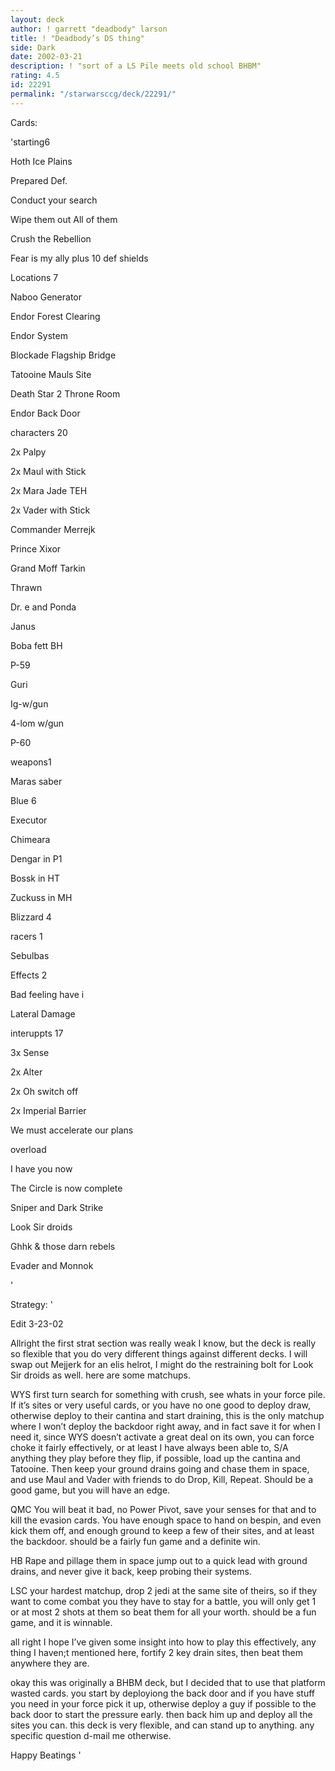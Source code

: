 ```yaml
---
layout: deck
author: ! garrett "deadbody" larson
title: ! "Deadbody’s DS thing"
side: Dark
date: 2002-03-21
description: ! "sort of a LS Pile meets old school BHBM"
rating: 4.5
id: 22291
permalink: "/starwarsccg/deck/22291/"
---
```

Cards: 

'starting6

Hoth Ice Plains

Prepared Def.

Conduct your search

Wipe them out All of them

Crush the Rebellion

Fear is my ally plus 10 def shields


Locations 7

Naboo Generator

Endor Forest Clearing

Endor System

Blockade Flagship Bridge

Tatooine Mauls Site

Death Star 2 Throne Room

Endor Back Door


characters 20

2x Palpy

2x Maul with Stick

2x Mara Jade TEH

2x Vader with Stick

Commander Merrejk

Prince Xixor

Grand Moff Tarkin

Thrawn

Dr. e and Ponda

Janus

Boba fett BH

P-59

Guri

Ig-w/gun

4-lom w/gun

P-60


weapons1

Maras saber


Blue 6

Executor

Chimeara

Dengar in P1

Bossk in HT

Zuckuss in MH

Blizzard 4


racers 1

Sebulbas


Effects 2

Bad feeling have i

Lateral Damage


interuppts 17

3x Sense

2x Alter

2x Oh switch off

2x Imperial Barrier

We must accelerate our plans

overload

I have you now

The Circle is now complete

Sniper and Dark Strike

Look Sir droids

Ghhk & those darn rebels

Evader and Monnok


'

Strategy: '

Edit 3-23-02 

Allright the first strat section was really weak I know, but the deck is really so flexible that you do very different things against different decks.  I will swap out Mejjerk for an elis helrot, I might do the restraining bolt for Look Sir droids as well.  here are some matchups.


WYS first turn search for something with crush, see whats in your force pile.  If it’s sites or very useful cards, or you have no one good to deploy draw, otherwise deploy to their cantina and start draining, this is the only matchup where I won’t deploy the backdoor right away, and in fact save it for when I need it, since WYS doesn’t activate a great deal on its own, you can force choke it fairly effectively, or at least I have always been able to, S/A anything they play before they flip, if possible, load up the cantina and Tatooine.  Then keep your ground drains going and chase them in space, and use Maul and Vader with friends to do Drop, Kill, Repeat.  Should be a good game, but you will have an edge.


QMC  You will beat it bad, no Power Pivot, save your senses for that and to kill the evasion cards.  You  have enough space to hand on bespin, and even kick them off, and enough ground to keep a few of their sites, and at least the backdoor.  should be a fairly fun game and a definite win.


HB Rape and pillage them in space jump out to a quick lead with ground drains, and never give it back, keep probing their systems.


LSC your hardest matchup, drop 2 jedi at the same site of theirs, so if they want to come combat you they have to stay for a battle, you will only get 1 or at most 2 shots at them so beat them for all your worth.  should be a fun game, and it is winnable.


all right I hope I’ve given some insight into how to play this effectively, any thing I haven;t mentioned here, fortify 2 key drain sites, then beat them anywhere they are.





okay this was originally a BHBM deck, but I decided that to use that platform wasted cards.  you start by deployiong the back door and if you have stuff you need in your force pick it up, otherwise deploy a guy if possible to the back door to start the pressure early.  then back him up and deploy all the sites you can.  this deck is very flexible, and can stand up to anything.  any specific question d-mail me otherwise.


Happy Beatings  '
